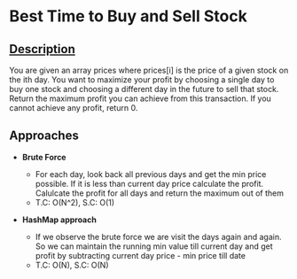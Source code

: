 # Best Time to Buy and Sell Stock

## [Description](https://leetcode.com/problems/best-time-to-buy-and-sell-stock/description/)

You are given an array prices where prices[i] is the price of a given stock on the ith day.
You want to maximize your profit by choosing a single day to buy one stock and choosing a different day in the future to sell that stock.
Return the maximum profit you can achieve from this transaction. If you cannot achieve any profit, return 0.


## Approaches
- **Brute Force**
    - For each day, look back all previous days and get the min price possible. If it is less than current day price calculate the profit. Calulcate the profit for all days and return the maximum out of them
    - T.C: O(N^2), S.C: O(1)

- **HashMap approach**
    - If we observe the brute force we are visit the days again and again. So we can maintain the running min value till current day and get profit by subtracting current day price - min price till date
    - T.C: O(N), S.C: O(N)